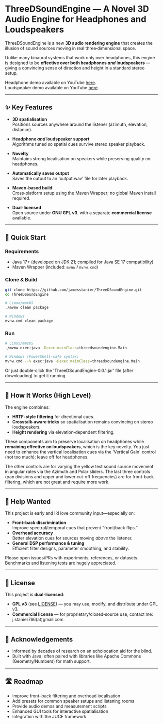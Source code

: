 # ThreeDSoundEngine — A Novel 3D Audio Engine for Headphones and Loudspeakers

ThreeDSoundEngine is a new **3D audio rendering engine** that creates the illusion of sound sources moving in real three‑dimensional space.

Unlike many binaural systems that work only over headphones, this engine is designed to be **effective over both headphones *and* loudspeakers** — giving a convincing sense of direction and height in a standard stereo setup.

Headphone demo available on YouTube [here](https://youtu.be/a941QokUL3I).  
Loudspeaker demo available on YouTube [here](https://youtu.be/1aBVKUXOofg).

---

## ✨ Key Features

- **3D spatialisation**  
  Positions sources anywhere around the listener (azimuth, elevation, distance).
  
- **Headphone *and* loudspeaker support**  
  Algorithms tuned so spatial cues survive stereo speaker playback.
  
- **Novelty**  
  Maintains strong localisation on speakers while preserving quality on headphones.
  
- **Automatically saves output**  
  Saves the output to an 'output.wav' file for later playback.
  
- **Maven‑based build**  
  Cross‑platform setup using the Maven Wrapper; no global Maven install required.
  
- **Dual‑licensed**  
  Open source under **GNU GPL v3**, with a separate **commercial license** available.

---

## 🚀 Quick Start

### Requirements
- Java 17+ (developed on JDK 21; compiled for Java SE 17 compatibility)
- Maven Wrapper (included: `mvnw` / `mvnw.cmd`)

### Clone & Build
```bash
git clone https://github.com/jamesstanier/ThreeDSoundEngine.git
cd ThreeDSoundEngine

# Linux/macOS
./mvnw clean package

# Windows
mvnw.cmd clean package
```

### Run

```bash
# Linux/macOS
./mvnw exec:java -Dexec.mainClass=threedsoundengine.Main

# Windows (PowerShell-safe syntax)
mvnw.cmd --% exec:java -Dexec.mainClass=threedsoundengine.Main
```
Or just double-click the 'ThreeDSoundEngine-0.0.1.jar' file (after downloading) to get it running.

---

## 🔬 How It Works (High Level)

The engine combines:
- **HRTF-style filtering** for directional cues.
- **Crosstalk-aware tricks** so spatialisation remains convincing on stereo loudspeakers.
- **Height rendering** via elevation‑dependent filtering.

These components aim to preserve localisation on headphones while **remaining effective on loudspeakers**, which is the key novelty. You just need to enhance the vertical localisation cues via the 'Vertical Gain' control (not too much); leave off for headphones.

The other controls are for varying the yellow test sound source movement in angular rates via the Azimuth and Polar sliders. The last three controls (pan divisions and upper and lower cut-off frequencies) are for front-back filtering, which are not great and require more work.

---

## 🤝 Help Wanted

This project is early and I’d love community input—especially on:

- **Front–back discrimination**  
  Improve spectral/temporal cues that prevent “front/back flips.”
- **Overhead accuracy**  
  Better elevation cues for sources moving *above* the listener.
- **General DSP performance & tuning**  
  Efficient filter designs, parameter smoothing, and stability.

Please open issues/PRs with experiments, references, or datasets. Benchmarks and listening tests are hugely appreciated.

---

## 📜 License

This project is **dual‑licensed**:

- **GPL v3** (see [LICENSE](LICENSE)) — you may use, modify, and distribute under GPL v3.
- **Commercial license** — for proprietary/closed‑source use, contact me: j.stanier766(at)gmail.com.

---

## 🙏 Acknowledgements

- Informed by decades of research on an echolocation aid for the blind.
- Built with Java; often paired with libraries like Apache Commons (Geometry/Numbers) for math support.

---

## 🛣️ Roadmap

- Improve front–back filtering and overhead localisation
- Add presets for common speaker setups and listening rooms
- Provide audio demos and measurement scripts
- Enhanced GUI tools for interactive spatialisation
- Integration with the JUCE framework
